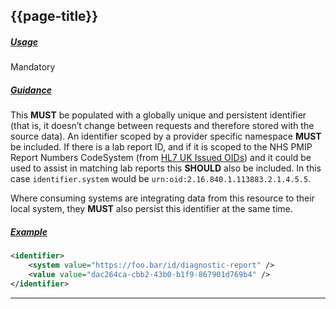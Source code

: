 ## {{page-title}}

<h5><ins>Usage</ins></h5>

<span class="mro-circle mandatory" title="Mandatory"></span> Mandatory


<h5><ins>Guidance</ins></h5>

This **MUST** be populated with a globally unique and persistent identifier (that is, it doesn’t change between requests and therefore stored with the source data). An identifier scoped by a provider specific namespace **MUST** be included. If there is a lab report ID, and if it is scoped to the NHS PMIP Report Numbers CodeSystem (from [HL7 UK Issued OIDs](https://www.hl7.org.uk/standards/object-identifiers-oids/hl7-uk-issued-oids/)) and it could be used to assist in matching lab reports this **SHOULD** also be included. In this case `identifier.system` would be `urn:oid:2.16.840.1.113883.2.1.4.5.5`.

Where consuming systems are integrating data from this resource to their local system, they **MUST** also persist this identifier at the same time.

<h5><ins>Example</ins></h5>

```xml
<identifier>
    <system value="https://foo.bar/id/diagnostic-report" />
    <value value="dac264ca-cbb2-43b0-b1f9-867901d769b4" />
</identifier>
```

---
